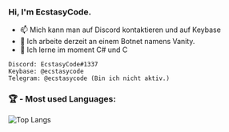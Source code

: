 ### Hi, I'm EcstasyCode. 
- 📫 Mich kann man auf Discord kontaktieren und auf Keybase
- 🔭 Ich arbeite derzeit an einem Botnet namens Vanity.
- 🌱 Ich lerne im moment C# und C
```
Discord: EcstasyCode#1337
Keybase: @ecstasycode
Telegram: @ecstasycode (Bin ich nicht aktiv.)
```

### 🏆 - Most used Languages:
![Top Langs](https://github-readme-stats.vercel.app/api/top-langs/?username=EcstasyCode&theme=tokyonight)
